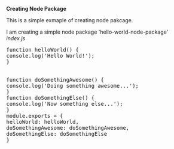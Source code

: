 <strong>Creating Node Package</strong>

<p>This is a simple exmaple of creating node pakcage.</p>
<div>I am creating a simple node package 'hello-world-node-package'</div>
<i>index.js</i>
<pre>
function helloWorld() {
console.log('Hello World!');
}
</br>
function doSomethingAwesome() {
console.log('Doing something awesome...');	
}
function doSomethingElse() {
console.log('Now something else...');	
}
module.exports = {
helloWorld: helloWorld,
doSomethingAwesome: doSomethingAwesome,
doSomethingElse: doSomethingElse
}
</pre>

